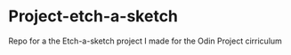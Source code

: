 # Project-etch-a-sketch
Repo for a the Etch-a-sketch project I made for the Odin Project cirriculum
